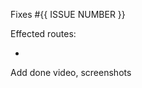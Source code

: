 Fixes #{{ ISSUE NUMBER }}

Effected routes:
- <!-- E.g. `/offices/brisbane  -->

Add done video, screenshots

<!-- As per rule {{ TODO: ADD RULE URL }} -->
<!-- Call someone to review your changes to get them merged ASAP -->
